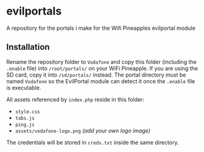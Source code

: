 # evilportals

A repository for the portals i make for the Wifi Pineapples evilportal module

## Installation

Rename the repository folder to `Vodafone` and copy this folder (including the `.enable` file) into `/root/portals/` on your WiFi Pineapple. If you are using the SD card, copy it into `/sd/portals/` instead. The portal directory must be named `Vodafone` so the EvilPortal module can detect it once the `.enable` file is executable.

All assets referenced by `index.php` reside in this folder:

- `style.css`
- `tabs.js`
- `ping.js`
- `assets/vodafone-logo.png` *(add your own logo image)*

The credentials will be stored in `creds.txt` inside the same directory.
